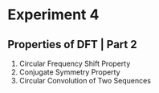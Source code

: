# Experiment 4

## Properties of DFT | Part 2

1. Circular Frequency Shift Property
2. Conjugate Symmetry Property
3. Circular Convolution of Two Sequences